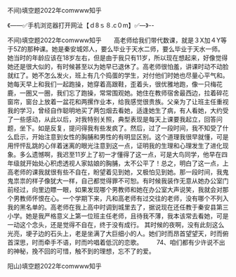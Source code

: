 不间)填空题2022年comwww知乎

《——✅手机浏览器打开网沚【ｄ8ｓ８.c０m】✅—》--

不间)填空题2022年comwww知乎　　高老师给我们带代数课，就是３X加４Y等于5Z的那种课。她是秦安城郊人，要么毕业于天水二师，要么毕业于天水一师。她当时的年龄应该在18岁左右，但是由于我只有11岁，所以现在想起来，好像觉得她还是很大似的，有时候甚至以为她早已退休了。高老师很怕羞，讲课时动不动脸就红了。她不怎么发火，班上有几个捣蛋的学生，对付他们时她也尽量心平气和。她每天早上和我们一起跑操，她穿着高跟鞋，歪着头，很优雅地跑，像一只梅花鹿，一圈又一圈，我们忘了跑操，常常围观她。她住在教师宿舍最西边，拉着碎花窗帘，窗台上放着一盆花和两摞作业本，给我感觉很贵族。父亲为了让班主任重视我的学习，曾经自作聪明地买了两包烟去看她，适逢她生了病，有人看她，大约受了一些感动，从此以后，对我特别关照，典型表现是每天上课要我起立，回答问题，坐下。如是反复，提问得我有些发疯了。然后，过了一段时间，我不知受了什么启示，开始注意到女性的胸脯和男性的有明显区别。这个道理我很早就懂，可是用怦怦乱跳的心伴着迷离的眼光注意到这一点，证明我的生理和心理发生了进化现象。多么遗憾啊，我迟至11岁上了初一才懂得了这一点，可是大鸟同学，他早在四年级就开始处心积虑透视人家姑娘的胸脯，太不公平了！总之，明白了这一点，上高老师的课我就很有些不自在，盼望着见到她，又极怕见到她。那一段时间，我鬼鬼祟祟的样子像犹大一样，自己都觉得罪不可恕。有时候我装作无意从她办公室门前经过，向里边瞟一眼，如果发现哪个男教师和她在办公室大声说笑，我就会对那个男教师怀恨在心。一个学期下来，凡和高老师有过交往的老师，没有哪个不列入我的黑名单的。高老师在我上高中时调到城里去了，据说现在还任教于秦安县第三小学。她是我严格意义上第一位班主任老师，且待我不薄，我本该常去看她，可是一动这个念头，还是觉得不自在，终于没有成行。
其时候的夜啊，没有此刻这么光亮，埂子边的石头上，老是坐满了大巨细小的人。她们时而昂首望望天，时而俯首深思，时而牵手不语，时而吟唱着低沉的恋歌。
　　74、咱们都有少许说不出的神秘，挽不回的可惜，触不到的理想，忘不了的爱。





阳山)填空题2022年comwww知乎
